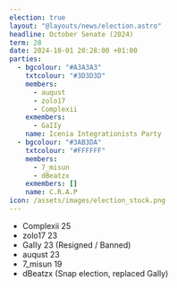 ```yaml
---
election: true
layout: "@layouts/news/election.astro"
headline: October Senate (2024)
term: 28
date: 2024-10-01 20:28:00 +01:00
parties:
  - bgcolour: "#A3A3A3"
    txtcolour: "#3D3D3D"
    members:
      - auqust
      - zolo17
      - Complexii
    exmembers:
      - GaIIy
    name: Icenia Integrationists Party
  - bgcolour: "#3AB3DA"
    txtcolour: "#FFFFFF"
    members:
      - 7_misun
      - dBeatzx
    exmembers: []
    name: C.R.A.P
icon: /assets/images/election_stock.png
---
```

* Complexii 25
* zolo17 23
* GaIIy 23 (Resigned / Banned)
* auqust 23
* 7_misun 19
* dBeatzx (Snap election, replaced Gally)
